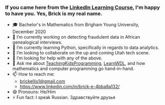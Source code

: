 ### If you came here from the [LinkedIn Learning Course](https://www.linkedin.com/learning/craft-a-great-github-profile), I'm happy to have you. Yes, Brick is my real name.
- 🎓 Bachelor's in Mathematics from Brigham Young University, December 2020
- 🔭 I’m currently working on detecting fraudulent data in African genealogical interviews.
- 🌱 I’m currently learning Python, specifically in regards to data analytics.
- 👯 I’m looking to collaborate on the up and coming Utah tech scene.
- 🤔 I’m looking for help with any of the above.
- 💬 Ask me about [TeachingKidsProgramming](https://github.com/TeachingKidsProgramming), [LearnWDL](https://github.com/openwdl/learn-wdl), and how mathematics and computer programming go hand-in-hand.
- 📫 How to reach me: 
  - brickellis1@gmail.com
  - https://www.linkedin.com/in/brick-e-4bba8a132/
- 😄 Pronouns: He/Him
- ⚡ Fun fact: I speak Russian. Здравствуйте друзья
